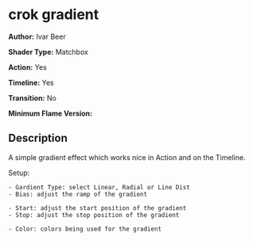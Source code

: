 # crok gradient

**Author:** Ivar Beer

**Shader Type:** Matchbox

**Action:** Yes

**Timeline:** Yes

**Transition:** No

**Minimum Flame Version:** 


## Description
A simple gradient effect which works nice in Action and on the Timeline.

Setup:

    - Gardient Type: select Linear, Radial or Line Dist
    - Bias: adjust the ramp of the gradient

    - Start: adjust the start position of the gradient
    - Stop: adjust the stop position of the gradient

    - Color: colors being used for the gradient
